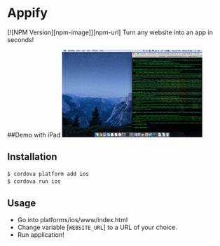 # Appify
[![NPM Version][npm-image]][npm-url]
Turn any website into an app in seconds!

##Demo with iPad
![Demo](Demo.gif)


## Installation
```bash
$ cordova platform add ios
$ cordova run ios
```
## Usage
  * Go into platforms/ios/www/index.html
  * Change variable  [`WEBSITE_URL`] to a URL of your choice.
  * Run application!
